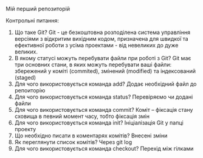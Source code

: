 Мій перший репозиторій

Контрольні питання:
1.	Що таке Git? Git - це безкоштовна розподілена система управління версіями з відкритим вихідним кодом, призначена для швидкої та ефективної роботи з усіма проектами - від невеликих до дуже великих.
2.	В якому статусі можуть перебувати файли при роботі з Git? Git має три основних стани, в яких можуть перебувати ваші файли: збережений у коміті (commited), змінений (modified) та індексований (staged)
3.	Для чого використовується  команда add? Додає необхідний файл до репоиторію
4.	Для чого використовується  команда status? Перевіряємо чи додані файли
5.	Для чого використовується  команда commit? Коміт – фіксація стану сховища в певний момент часу, тобто фіксація змін
6.	Для чого використовується  команда init? Ініціалізація Git у папці проекту
7.	Що необхідно писати в коментарях комітів? Внесені зміни
8.	Як переглянути список комітів? Через git log
9.	Для чого використовується  команда checkout? Перехід між гілками
